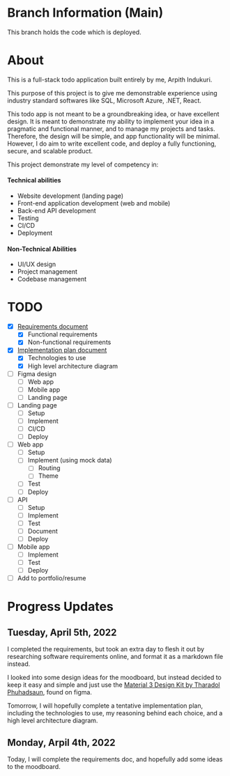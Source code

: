 # Branch Information (Main)

This branch holds the code which is deployed.

# About

This is a full-stack todo application built entirely by me, Arpith Indukuri.

This purpose of this project is to give me demonstrable experience using industry standard softwares like SQL, Microsoft Azure, .NET, React.

This todo app is not meant to be a groundbreaking idea, or have excellent design.
It is meant to demonstrate my ability to implement your idea in a pragmatic and functional manner, and to manage my projects and tasks.
Therefore, the design will be simple, and app functionality will be minimal.
However, I do aim to write excellent code, and deploy a fully functioning, secure, and scalable product.

This project demonstrate my level of competency in:

#### Technical abilities

- Website development (landing page)
- Front-end application development (web and mobile)
- Back-end API development
- Testing
- CI/CD
- Deployment

#### Non-Technical Abilities

- UI/UX design
- Project management
- Codebase management

# TODO

- [x] [Requirements document](Requirements.md)
  - [x] Functional requirements
  - [x] Non-functional requirements
- [x] [Implementation plan document](Implementation%20Plan.md)
  - [x] Technologies to use
  - [x] High level architecture diagram
- [ ] Figma design
  - [ ] Web app
  - [ ] Mobile app
  - [ ] Landing page
- [ ] Landing page
  - [ ] Setup
  - [ ] Implement
  - [ ] CI/CD
  - [ ] Deploy
- [ ] Web app
  - [ ] Setup
  - [ ] Implement (using mock data)
    - [ ] Routing
    - [ ] Theme
  - [ ] Test
  - [ ] Deploy
- [ ] API
  - [ ] Setup
  - [ ] Implement
  - [ ] Test
  - [ ] Document
  - [ ] Deploy
- [ ] Mobile app
  - [ ] Implement
  - [ ] Test
  - [ ] Deploy
- [ ] Add to portfolio/resume

# Progress Updates

## Tuesday, April 5th, 2022

I completed the requirements, but took an extra day to flesh it out by researching software requirements online, and format it as a markdown file instead.

I looked into some design ideas for the moodboard, but instead decided to keep it easy and simple and just use the [Material 3 Design Kit by Tharadol Phuhadsaun](https://www.figma.com/community/file/1090781564385530310), found on figma.

Tomorrow, I will hopefully complete a tentative implementation plan, including the technologies to use, my reasoning behind each choice, and a high level architecture diagram.

## Monday, Arpil 4th, 2022

Today, I will complete the requirements doc, and hopefully add some ideas to the moodboard.
